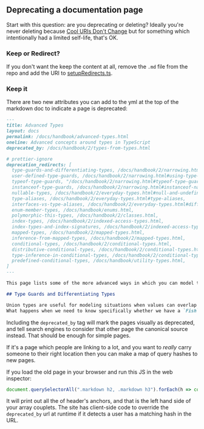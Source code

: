 ## Deprecating a documentation page

Start with this question: are you deprecating or deleting? Ideally you're never deleting because [Cool URIs Don't Change](https://www.w3.org/Provider/Style/URI.html) but for something which intentionally had a limited self-life, that's OK.

### Keep or Redirect?

If you don't want the keep the content at all, remove the `.md` file from the repo and add the URI to [setupRedirects.ts](https://github.com/microsoft/TypeScript-website/blob/v2/packages/typescriptlang-org/src/redirects/setupRedirects.ts).

### Keep it

There are two new attributes you can add to the yml at the top of the markdown doc to indicate a page is deprecated:

```md
---
title: Advanced Types
layout: docs
permalink: /docs/handbook/advanced-types.html
oneline: Advanced concepts around types in TypeScript
deprecated_by: /docs/handbook/2/types-from-types.html

# prettier-ignore
deprecation_redirects: [
  type-guards-and-differentiating-types, /docs/handbook/2/narrowing.html,
  user-defined-type-guards, /docs/handbook/2/narrowing.html#using-type-predicates,
  typeof-type-guards, "/docs/handbook/2/narrowing.html#typeof-type-guards",
  instanceof-type-guards, /docs/handbook/2/narrowing.html#instanceof-narrowing,
  nullable-types, /docs/handbook/2/everyday-types.html#null-and-undefined,
  type-aliases, /docs/handbook/2/everyday-types.html#type-aliases,
  interfaces-vs-type-aliases, /docs/handbook/2/everyday-types.html#differences-between-type-aliases-and-interfaces,
  enum-member-types, /docs/handbook/enums.html,
  polymorphic-this-types, /docs/handbook/2/classes.html,
  index-types, /docs/handbook/2/indexed-access-types.html,
  index-types-and-index-signatures, /docs/handbook/2/indexed-access-types.html,
  mapped-types, /docs/handbook/2/mapped-types.html,
  inference-from-mapped-types, /docs/handbook/2/mapped-types.html,
  conditional-types, /docs/handbook/2/conditional-types.html,
  distributive-conditional-types, /docs/handbook/2/conditional-types.html#distributive-conditional-types,
  type-inference-in-conditional-types, /docs/handbook/2/conditional-types.html#inferring-within-conditional-types,
  predefined-conditional-types, /docs/handbook/utility-types.html,
]
---

This page lists some of the more advanced ways in which you can model types, it works in tandem with the [Utility Types](/docs/handbook/utility-types.html) doc which includes types which are included in TypeScript and available globally.

## Type Guards and Differentiating Types

Union types are useful for modeling situations when values can overlap in the types they can take on.
What happens when we need to know specifically whether we have a `Fish`?
```

Including the `deprecated_by` tag will mark the pages visually as deprecated, and tell search engines to consider that other page the canonical source instead. That should be enough for simple pages.

If it's a page which people are linking to a lot, and you want to _really_ carry someone to their right location then you can make a map of query hashes to new pages.

If you load the old page in your browser and run this JS in the web inspector:

```js
document.querySelectorAll(".markdown h2, .markdown h3").forEach(h => console.log(h.id))
```

It will print out all the of header's anchors, and that is the left hand side of your array couplets. The site has client-side code to override the `deprecated_by` url at runtime if it detects a user has a matching hash in the URL.
